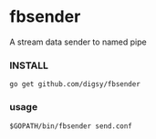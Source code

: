 # fbsender
A stream data sender to named pipe

### INSTALL

```
go get github.com/digsy/fbsender
```

### usage

```
$GOPATH/bin/fbsender send.conf
```
